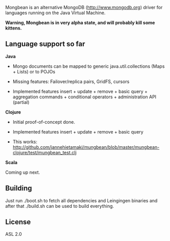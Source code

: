 Mongbean is an alternative MongoDB (http://www.mongodb.org) driver for languages running on the Java Virtual Machine.

**Warning, Mongbean is in very alpha state, and will probably kill some kittens.**

Language support so far
-----------------------

**Java**

- Mongo documents can be mapped to generic java.util.collections (Maps + Lists) or to POJOs

- Missing features: Failover/replica pairs, GridFS, cursors

- Implemented features insert + update + remove + basic query + aggregation commands + conditional operators + administration API (partial)

**Clojure**

- Initial proof-of-concept done.

- Implemented features insert + update + remove + basic query

- This works: http://github.com/jannehietamaki/mungbean/blob/master/mungbean-clojure/test/mungbean_test.clj

**Scala**

Coming up next.

Building
--------

Just run ./boot.sh to fetch all dependencies and Leingingen binaries and after that ./build.sh can be used to build everything.

License
-------
ASL 2.0


